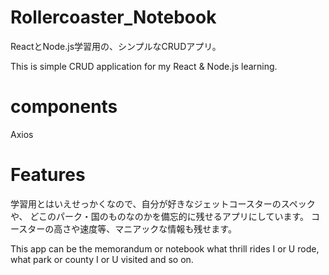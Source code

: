 # Rollercoaster_Notebook
ReactとNode.js学習用の、シンプルなCRUDアプリ。

This is simple CRUD application for my React & Node.js learning.

# components
Axios

# Features
学習用とはいえせっかくなので、自分が好きなジェットコースターのスペックや、
どこのパーク・国のものなのかを備忘的に残せるアプリにしています。
コースターの高さや速度等、マニアックな情報も残せます。

This app can be the memorandum or notebook what thrill rides I or U rode, 
what park or county I or U visited and so on.
